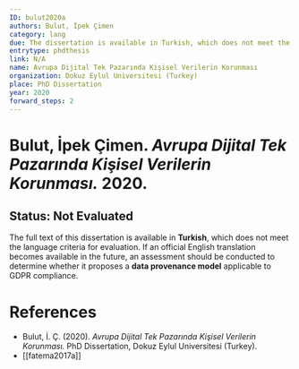 ```yaml
---
ID: bulut2020a
authors: Bulut, İpek Çimen
category: lang
due: The dissertation is available in Turkish, which does not meet the inclusion criteria.
entrytype: phdthesis
link: N/A
name: Avrupa Dijital Tek Pazarında Kişisel Verilerin Korunması
organization: Dokuz Eylul Universitesi (Turkey)
place: PhD Dissertation
year: 2020
forward_steps: 2
---
```


# Bulut, İpek Çimen. *Avrupa Dijital Tek Pazarında Kişisel Verilerin Korunması.* 2020.

## Status: Not Evaluated

The full text of this dissertation is available in **Turkish**, which does not meet the language criteria for evaluation. If an official English translation becomes available in the future, an assessment should be conducted to determine whether it proposes a **data provenance model** applicable to GDPR compliance.

# References

- Bulut, İ. Ç. (2020). *Avrupa Dijital Tek Pazarında Kişisel Verilerin Korunması.* PhD Dissertation, Dokuz Eylul Universitesi (Turkey).
- [[fatema2017a]]
